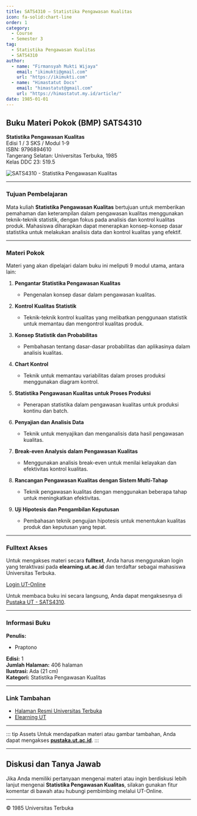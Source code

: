 ```yaml
--- 
title: SATS4310 – Statistika Pengawasan Kualitas
icon: fa-solid:chart-line
order: 1
category:
  - Course
  - Semester 3
tag:
  - Statistika Pengawasan Kualitas
  - SATS4310
author:
  - name: "Firmansyah Mukti Wijaya"
    email: "ikimukti@gmail.com"
    url: "https://ikimukti.com"
  - name: "Himastatut Docs"
    email: "himastatut@gmail.com"
    url: "https://himastatut.my.id/article/"
date: 1985-01-01
--- 
```


## Buku Materi Pokok (BMP) SATS4310

**Statistika Pengawasan Kualitas**  
Edisi 1 / 3 SKS / Modul 1-9  
ISBN: 9796894610  
Tangerang Selatan: Universitas Terbuka, 1985  
Kelas DDC 23: 519.5  

![SATS4310 - Statistika Pengawasan Kualitas](https://pustaka.ut.ac.id/lib/wp-content/uploads/2020/07/STAT4215-1410x2000.jpg)

--- 

### Tujuan Pembelajaran

Mata kuliah **Statistika Pengawasan Kualitas** bertujuan untuk memberikan pemahaman dan keterampilan dalam pengawasan kualitas menggunakan teknik-teknik statistik, dengan fokus pada analisis dan kontrol kualitas produk. Mahasiswa diharapkan dapat menerapkan konsep-konsep dasar statistika untuk melakukan analisis data dan kontrol kualitas yang efektif.

--- 

### Materi Pokok

Materi yang akan dipelajari dalam buku ini meliputi 9 modul utama, antara lain:

1. **Pengantar Statistika Pengawasan Kualitas**
   - Pengenalan konsep dasar dalam pengawasan kualitas.
   
2. **Kontrol Kualitas Statistik**
   - Teknik-teknik kontrol kualitas yang melibatkan penggunaan statistik untuk memantau dan mengontrol kualitas produk.
   
3. **Konsep Statistik dan Probabilitas**
   - Pembahasan tentang dasar-dasar probabilitas dan aplikasinya dalam analisis kualitas.
   
4. **Chart Kontrol**
   - Teknik untuk memantau variabilitas dalam proses produksi menggunakan diagram kontrol.
   
5. **Statistika Pengawasan Kualitas untuk Proses Produksi**
   - Penerapan statistika dalam pengawasan kualitas untuk produksi kontinu dan batch.
   
6. **Penyajian dan Analisis Data**
   - Teknik untuk menyajikan dan menganalisis data hasil pengawasan kualitas.
   
7. **Break-even Analysis dalam Pengawasan Kualitas**
   - Menggunakan analisis break-even untuk menilai kelayakan dan efektivitas kontrol kualitas.
   
8. **Rancangan Pengawasan Kualitas dengan Sistem Multi-Tahap**
   - Teknik pengawasan kualitas dengan menggunakan beberapa tahap untuk meningkatkan efektivitas.
   
9. **Uji Hipotesis dan Pengambilan Keputusan**
   - Pembahasan teknik pengujian hipotesis untuk menentukan kualitas produk dan keputusan yang tepat.

--- 

### Fulltext Akses

Untuk mengakses materi secara **fulltext**, Anda harus menggunakan login yang teraktivasi pada **elearning.ut.ac.id** dan terdaftar sebagai mahasiswa Universitas Terbuka.

[Login UT-Online](http://elearning.ut.ac.id)

Untuk membaca buku ini secara langsung, Anda dapat mengaksesnya di [Pustaka UT - SATS4310](https://pustaka.ut.ac.id/lib/sats4215-pengumpulan-dan-penyajian-data/).

--- 

### Informasi Buku

**Penulis:**  
- Praptono  

**Edisi:** 1  
**Jumlah Halaman:** 406 halaman  
**Ilustrasi:** Ada (21 cm)  
**Kategori:** Statistika Pengawasan Kualitas  

--- 

### Link Tambahan

- [Halaman Resmi Universitas Terbuka](https://www.ut.ac.id)
- [Elearning UT](http://elearning.ut.ac.id)

--- 

::: tip Assets
Untuk mendapatkan materi atau gambar tambahan, Anda dapat mengakses **[pustaka.ut.ac.id](https://pustaka.ut.ac.id)**.
:::

--- 

## Diskusi dan Tanya Jawab

Jika Anda memiliki pertanyaan mengenai materi atau ingin berdiskusi lebih lanjut mengenai **Statistika Pengawasan Kualitas**, silakan gunakan fitur komentar di bawah atau hubungi pembimbing melalui UT-Online.

--- 

<footer>
  <p>© 1985 Universitas Terbuka</p>
</footer>


<GitContributors />
<GitChangelog />